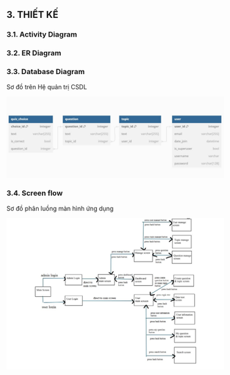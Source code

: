 ## 3. THIẾT KẾ

### 3.1. Activity Diagram

### 3.2. ER Diagram

### 3.3. Database Diagram

Sơ đồ trên Hệ quản trị CSDL

![Sơ đồ trên Hệ quản trị CSDL](./images/Database%20Diagram.JPG)

### 3.4. Screen flow

Sơ đồ phân luồng màn hình ứng dụng

![Sơ đồ luồng màn hinh](./images/screen_flow.JPG)
